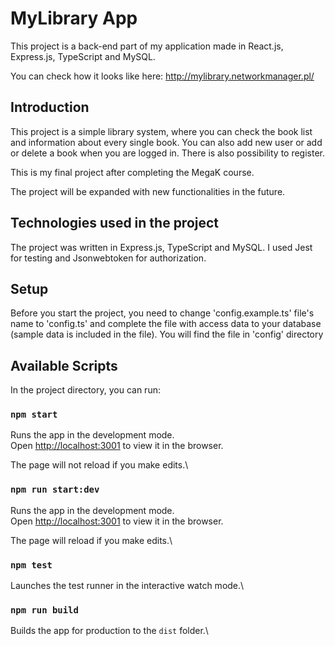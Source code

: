 # MyLibrary App

This project is a back-end part of my application made in React.js, Express.js, TypeScript and MySQL.

You can check how it looks like here: http://mylibrary.networkmanager.pl/

## Introduction

This project is a simple library system, where you can check the book list and information about every single book. You can also add new user or add or delete a book when you are logged in. There is also possibility to register.

This is my final project after completing the MegaK course.

The project will be expanded with new functionalities in the future.

## Technologies used in the project

The project was written in Express.js, TypeScript and MySQL. I used Jest for testing and Jsonwebtoken for authorization.

## Setup

Before you start the project, you need to change 'config.example.ts' file's name to 'config.ts' and complete the file with access data to your database (sample data is included in the file). You will find the file in 'config' directory

## Available Scripts

In the project directory, you can run:

### `npm start`

Runs the app in the development mode.\
Open [http://localhost:3001](http://localhost:3001) to view it in the browser.

The page will not reload if you make edits.\

### `npm run start:dev`

Runs the app in the development mode.\
Open [http://localhost:3001](http://localhost:3001) to view it in the browser.

The page will reload if you make edits.\

### `npm test`

Launches the test runner in the interactive watch mode.\

### `npm run build`

Builds the app for production to the `dist` folder.\



